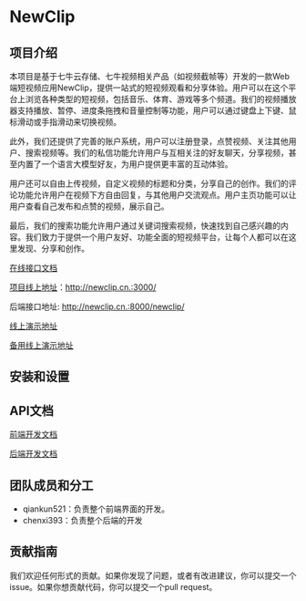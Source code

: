 # NewClip

## 项目介绍

本项目是基于七牛云存储、七牛视频相关产品（如视频截帧等）开发的一款Web端短视频应用NewClip，提供一站式的短视频观看和分享体验。用户可以在这个平台上浏览各种类型的短视频，包括音乐、体育、游戏等多个频道。我们的视频播放器支持播放、暂停、进度条拖拽和音量控制等功能，用户可以通过键盘上下键、鼠标滑动或手指滑动来切换视频。

此外，我们还提供了完善的账户系统，用户可以注册登录，点赞视频、关注其他用户、搜索视频等。我们的私信功能允许用户与互相关注的好友聊天，分享视频，甚至内置了一个语言大模型好友，为用户提供更丰富的互动体验。

用户还可以自由上传视频，自定义视频的标题和分类，分享自己的创作。我们的评论功能允许用户在视频下方自由回复，与其他用户交流观点。用户主页功能可以让用户查看自己发布和点赞的视频，展示自己。

最后，我们的搜索功能允许用户通过关键词搜索视频，快速找到自己感兴趣的内容。我们致力于提供一个用户友好、功能全面的短视频平台，让每个人都可以在这里发现、分享和创作。

[在线接口文档](https://apifox.com/apidoc/shared-20684cbc-1443-4521-b7cf-10aa0d1b8b23)

[项目线上地址](http://newclip.cn.:3000/)：http://newclip.cn.:3000/

后端接口地址:  http://newclip.cn.:8000/newclip/

[线上演示地址](http://newclip.cn.:1000/newclip.mp4)

[备用线上演示地址]([http://newclip.cn.:1000/newclip.mp4](https://www.bilibili.com/video/BV1dw411K7NY/))

## 安装和设置

## API文档

[前端开发文档](docs/前端开发文档.md)

[后端开发文档](docs/后端开发文档.md)

## 团队成员和分工

- qiankun521：负责整个前端界面的开发。
- chenxi393：负责整个后端的开发

## 贡献指南

我们欢迎任何形式的贡献。如果你发现了问题，或者有改进建议，你可以提交一个issue。如果你想贡献代码，你可以提交一个pull request。
